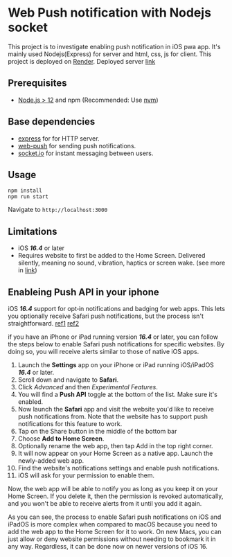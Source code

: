 # Web Push notification with Nodejs socket
This project is to investigate enabling push notification in iOS pwa app.
It's mainly used Nodejs(Express) for server and html, css, js for client.
This project is deployed on [Render](https://render.com/docs). Deployed server [link](https://noti-socket-node.onrender.com/)


## Prerequisites
- [Node.js > 12](https://nodejs.org) and npm (Recommended: Use [nvm](https://github.com/nvm-sh/nvm))


## Base dependencies
- [express](https://www.npmjs.com/package/express) for for HTTP server.
- [web-push](https://www.npmjs.com/package/web-push) for sending push notifications.
- [socket.io](https://www.npmjs.com/package/socket.io) for instant messaging between users.


## Usage

```
npm install
npm run start
```
Navigate to `http://localhost:3000`


## Limitations
- iOS ***16.4*** or later 
- Requires website to first be added to the Home Screen. Delivered silently, meaning no sound, vibration, haptics or screen wake.
(see more in [link](https://caniuse.com/push-api))


## Enableing Push API in your iphone
iOS ***16.4*** support for opt‑in notifications and badging for web apps. This lets you optionally receive Safari push notifications, but the process isn't straightforward. [ref1](https://www.apple.com/ios/ios-16/features/) [ref2](https://developer.apple.com/documentation/usernotifications/sending_web_push_notifications_in_web_apps_safari_and_other_browsers)

if you have an iPhone or iPad running version ***16.4*** or later, you can follow the steps below to enable Safari push notifications for specific websites. By doing so, you will receive alerts similar to those of native iOS apps.
1. Launch the **Settings** app on your iPhone or iPad running iOS/iPadOS ***16.4*** or later.
2. Scroll down and navigate to **Safari**.
3. Click *Advanced* and then *Experimental Features*.
4. You will find a **Push API** toggle at the bottom of the list. Make sure it's enabled.
5. Now launch the **Safari** app and visit the website you'd like to receive push notifications from. Note that the website has to support push notifications for this feature to work.
6. Tap on the Share button in the middle of the bottom bar
7. Choose **Add to Home Screen**.
8. Optionally rename the web app, then tap Add in the top right corner.
9. It will now appear on your Home Screen as a native app. Launch the newly-added web app.
10. Find the website's notifications settings and enable push notifications.
11. iOS will ask for your permission to enable them.

Now, the web app will be able to notify you as long as you keep it on your Home Screen. If you delete it, then the permission is revoked automatically, and you won't be able to receive alerts from it until you add it again.

As you can see, the process to enable Safari push notifications on iOS and iPadOS is more complex when compared to macOS because you need to add the web app to the Home Screen for it to work. On new Macs, you can just allow or deny website permissions without needing to bookmark it in any way. Regardless, it can be done now on newer versions of iOS 16.



